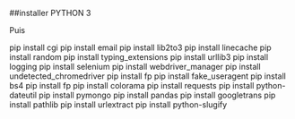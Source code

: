 ##installer PYTHON 3

Puis 

pip install cgi
pip install email
pip install lib2to3
pip install linecache
pip install random
pip install typing_extensions
pip install urllib3
pip install logging
pip install selenium
pip install webdriver_manager
pip install undetected_chromedriver
pip install fp
pip install fake_useragent
pip install bs4
pip install fp
pip install colorama
pip install requests
pip install python-dateutil
pip install pymongo
pip install pandas
pip install googletrans
pip install pathlib
pip install urlextract
pip install python-slugify
